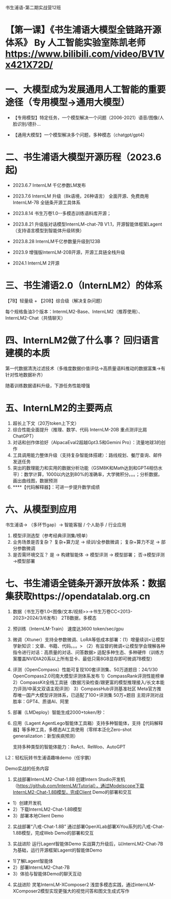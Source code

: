 书生浦语-第二期实战营12班 

【第一课】《书生浦语大模型全链路开源体系》 By 人工智能实验室陈凯老师 https://www.bilibili.com/video/BV1Vx421X72D/
==================

# 一、大模型成为发展通用人工智能的重要途径（专用模型→通用大模型）

* 【专用模型】特定任务，一个模型解决一个问题（2006-2021）语音/图像/人脸识别/德扑...

* 【通用大模型】一个模型解决多个问题，多种模态（chatgpt/gpt4）

# 二、书生浦语大模型开源历程（2023.6起)

* 2023.6.7  InternLM 千亿参数LM发布

* 2023.7.6 InternLM 升级（8k语境，26种语言） 全面开源、免费商用  InternLM-7B 全链条开源工具体系

* 2023.8.14 书生万卷1.0--多模态训练语料库开源；

* 2023.8.21 升级版对话模型InternLM-chat-7B V1.1，开源智能体框架Lagent（支持语言模型到智能体升级转换）

* 2023.8.28 InternLM千亿参数量升级到123B

* 2023.9 增强版InternLM-20B开源，开源工具链全栈升级

* 2024.1  InternLM 2开源

# 三、书生浦语2.0（InternLM2）的体系

【7B】轻量级 + 【20B】综合级（解决复杂问题）

每个规格鱼油3个版本：IntermLM2-Base、InternLM2（推荐使用）、InternLM2-Chat（共情聊天）

# 四、InternLM2做了什么事？  回归语言建模的本质

第一代数据清洗过滤技术（多维度数据价值评估→高质量语料推动的数据富集→有针对性地数据补齐）

随着训练数据语料升级，下游任务性能增强

# 五、InternLM2的主要两点

1. 超长上下文（20万token上下文）
2. 综合性能全面提升（推理、数学、代码 InternLM-20B 重点测评比肩ChatGPT）
3. 对话和创作体验好（AlpacaEval2超越Gpt3.5和Gemini Pro）：流量地球3的创作
4. 工具调用能力整体升级（支持复杂智能体搭建）：路线规划、餐厅查询、邮件发送任务
5. 突出的数理能力和实用的数据分析功能（GSM8K和Math达到和GPT4相仿水平）：数学计算，1000以内达到80%的准确率，大学微积分。。。；分析数据，画出曲线图，数据预测
6. ****【代码解释器】：可进一步提升数学成绩

# 六、从模型到应用

书生浦语→ （多环节gap）→ 智能客服 / 个人助手 / 行业应用

1. 模型评测选型（参考经典评测集/榜单）
2. 业务场景是否复杂？ 复杂+算力足 → 续训/全参数微调； 复杂+算力不足 → 部分参数微调
3. 是否需环境交互？ 是 → 构建智能体 → 模型评测 → 模型部署； 否→模型评测→模型部署

# 七、书生浦语全链条开源开放体系：数据集获取https://opendatalab.org.cn

1. 数据（书生万卷1.0<图像/文本/视频>>→书生万卷CC<2013-2023>2024/3/6发布） 2TB数据，多模态
2. 预训练（InternLM-Train） 速度达3600 token/sec/gpu
3. 微调（Xtuner）支持全参数微调、LoRA等低成本部署：(1）增量续训<让模型学新知识：文章、书籍、代码。。。> （2）有监督的微调<让模型学会理解各种指令进行对话：高质量的对话、问答数据>
   适配多种生态、多种硬件（训练方案覆盖NVIDIA20系以上所有显卡、最低只需8GB显存即可微调7B模型）

4. 评测（OpenCompass）性能可复现100套评测集、50万道题目：24/1/30 OpenCompass2.0司南大模型评测体系发布
   1）CompassRank评测性能榜单  2）CompassKit全栈工具链（数据污染检查/跟更富的模型推理接入/长文本能力评测/中英文双语主观评测） 3）CompassHub评测基准社区
   Meta官方推荐唯一国产大模型评测体系，已适配了100+评测集 50万+题目
   主观评测对战胜率：GPT4、质谱AI、阿里
5. 部署（LMDeploy）智能生成2000+token/秒：
6. 应用（Lagent AgentLego智能体工具箱）支持多种智能体，支持【代码解释器】等多种工具，多模态AI工具使用（零样本泛化Zero-shot generalization：新型疾病预测）

   支持多种类型的智能体能力：ReAct、ReWoo、AutoGPT

L2：轻松玩转书生浦语趣味demo（任宇鹏）

Demo实战的任务内容

1. 实战部署InternLM2-Chat-1.8B
创建Intern Studio开发机（https://github.com/InternLM/Tutorial），通过Modelscope下载InternLM2-Chat-1.8B模型，完成Client Demo的部署和交互
* 1）创建开发机
* 2）下载InternLM2-Chat-1.8B模型
* 3）部署本地Client Demo

2. 实战部署“八戒-Chat-1.8B”
通过部署OpenXLab部署XiYou系列的八戒-Chat-1.8B模型，完成Web Demo的部署和交互

3. 实战进阶 运行Lagent智能体Demo
实战算力升级后，以InternLM2-Chat-7B为基础，运行开源框架Lagent的智能体Demo
* 1)了解Lagent智能体
* 2）部署InternLM2-Chat-7B
* 3）体验与智能体Demo的聊天互动

4. 实战进阶 灵笔InternLM-XComposer2
浅尝多模态实践，通过internLM-XComposer2模型实现更强大的视觉问答和图文生成式写作

   







